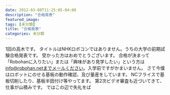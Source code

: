 ```yaml
---
date: 2012-03-08T11:25:05-04:00
description: "合格発表"
featured_image: 
tags: [未分類]
title: "合格発表"
categories: 未分類
---
```


1回の高木です。
タイトルはNHKロボコンではありません。うちの大学の前期試験合格発表です。
受かった方はおめでとうございます。
合格が決まって「Robohanに入りたい」または「興味があり見学したい」という方は
info@robohan.netまでメールください。入学前ですがかまいません。
さて今僕はロボットにのせる基板の動作確認、及び量産をしています。
NCフライスで基板切削したり、基板半田付け等やってます。
第2次ビデオ審査も近づいてきて、仕事が山積みです。
ではこの辺で失礼をば
